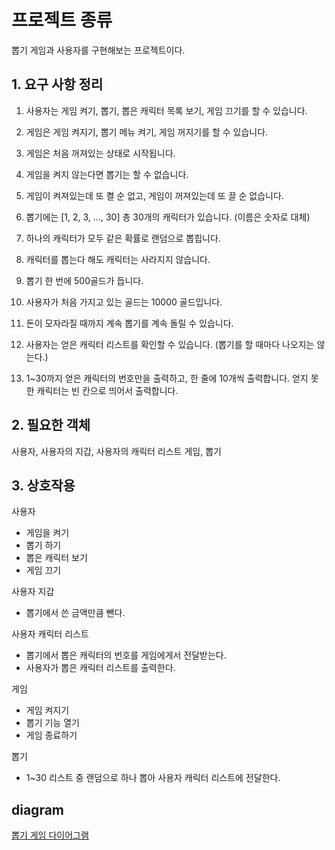 # 프로젝트 종류
뽑기 게임과 사용자를 구현해보는 프로젝트이다.

## 1. 요구 사항 정리
1. 사용자는 게임 켜기, 뽑기, 뽑은 캐릭터 목록 보기, 게임 끄기를 할 수 있습니다.
2. 게임은 게임 켜지기, 뽑기 메뉴 켜기, 게임 꺼지기를 할 수 있습니다.
3. 게임은 처음 꺼져있는 상태로 시작됩니다.
4. 게임을 켜지 않는다면 뽑기는 할 수 없습니다.
5. 게임이 켜져있는데 또 켤 순 없고, 게임이 꺼져있는데 또 끌 순 없습니다.


6. 뽑기에는 [1, 2, 3, ..., 30] 총 30개의 캐릭터가 있습니다. (이름은 숫자로 대체)
7. 하나의 캐릭터가 모두 같은 확률로 랜덤으로 뽑힙니다.
8. 캐릭터를 뽑는다 해도 캐릭터는 사라지지 않습니다.
9. 뽑기 한 번에 500골드가 듭니다.
10. 사용자가 처음 가지고 있는 골드는 10000 골드입니다.
11. 돈이 모자라질 때까지 계속 뽑기를 계속 돌릴 수 있습니다.


14. 사용자는 얻은 캐릭터 리스트를 확인할 수 있습니다. (뽑기를 할 때마다 나오지는 않는다.) 
15. 1~30까지 얻은 캐릭터의 번호만을 출력하고, 한 줄에 10개씩 출력합니다. 얻지 못한 캐릭터는 빈 칸으로 띄어서 출력합니다.


## 2. 필요한 객체
사용자, 사용자의 지갑, 사용자의 캐릭터 리스트
게임, 뽑기

## 3. 상호작용
사용자
- 게임을 켜기
- 뽑기 하기
- 뽑은 캐릭터 보기
- 게임 끄기


사용자 지갑
- 뽑기에서 쓴 금액만큼 뺀다.


사용자 캐릭터 리스트 
- 뽑기에서 뽑은 캐릭터의 번호를 게임에게서 전달받는다.
- 사용자가 뽑은 캐릭터 리스트를 출력한다.


게임
- 게임 켜지기
- 뽑기 기능 열기
- 게임 종료하기

뽑기
- 1~30 리스트 중 랜덤으로 하나 뽑아 사용자 캐릭터 리스트에 전달한다.

## diagram
[뽑기 게임 다이어그램](https://whimsical.com/charactergame-VAQ5FLwr3m8mx4ko7XRu7L)


